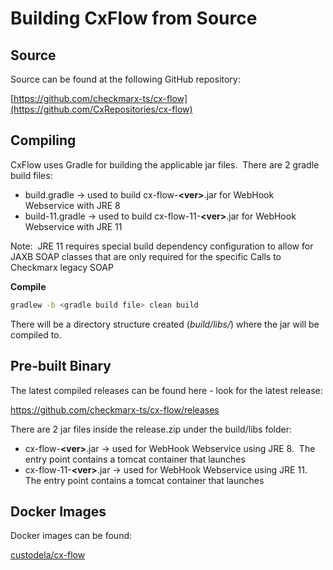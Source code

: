 # Building CxFlow from Source

## Source

Source can be found at the following GitHub repository:

[https://github.com/checkmarx-ts/cx-flow](https://github.com/CxRepositories/cx-flow)

## Compiling

CxFlow uses Gradle for building the applicable jar files.  There are 2
gradle build files:

-   build.gradle → used to build cx-flow-**\<ver\>**.jar for WebHook
    Webservice with JRE 8
-   build-11.gradle → used to build cx-flow-11-**\<ver\>**.jar for
    WebHook Webservice with JRE 11

Note:  JRE 11 requires special build dependency configuration to allow
for JAXB SOAP classes that are only required for the specific Calls to
Checkmarx legacy SOAP 

**Compile**

``` bash
gradlew -b <gradle build file> clean build 
```

There will be a directory structure created (*build/libs/*) where the
jar will be compiled to.

## Pre-built Binary

The latest compiled releases can be found here - look for the latest
release:

<https://github.com/checkmarx-ts/cx-flow/releases>

There are 2 jar files inside the release.zip under the build/libs
folder:

-   cx-flow-**\<ver\>**.jar → used for WebHook Webservice using JRE 8. 
    The entry point contains a tomcat container that launches
-   cx-flow-11-**\<ver\>**.jar → used for WebHook Webservice using JRE
    11.  The entry point contains a tomcat container that launches

## Docker Images

Docker images can be found:

[custodela/cx-flow](https://hub.docker.com/r/custodela/cx-flow)
